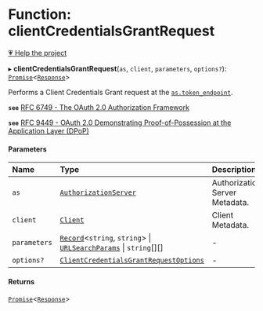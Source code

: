 # Function: clientCredentialsGrantRequest

[💗 Help the project](https://github.com/sponsors/panva)

▸ **clientCredentialsGrantRequest**(`as`, `client`, `parameters`, `options?`): [`Promise`]( https://developer.mozilla.org/en-US/docs/Web/JavaScript/Reference/Global_Objects/Promise )<[`Response`]( https://developer.mozilla.org/en-US/docs/Web/API/Response )\>

Performs a Client Credentials Grant request at the
[`as.token_endpoint`](../interfaces/AuthorizationServer.md#token_endpoint).

**`see`** [RFC 6749 - The OAuth 2.0 Authorization Framework](https://www.rfc-editor.org/rfc/rfc6749.html#section-4.4)

**`see`** [RFC 9449 - OAuth 2.0 Demonstrating Proof-of-Possession at the Application Layer (DPoP)](https://www.rfc-editor.org/rfc/rfc9449.html#name-dpop-access-token-request)

#### Parameters

| Name | Type | Description |
| :------ | :------ | :------ |
| `as` | [`AuthorizationServer`](../interfaces/AuthorizationServer.md) | Authorization Server Metadata. |
| `client` | [`Client`](../interfaces/Client.md) | Client Metadata. |
| `parameters` | [`Record`]( https://www.typescriptlang.org/docs/handbook/utility-types.html#recordkeys-type )<`string`, `string`\> \| [`URLSearchParams`]( https://developer.mozilla.org/en-US/docs/Web/API/URLSearchParams ) \| `string`[][] | - |
| `options?` | [`ClientCredentialsGrantRequestOptions`](../interfaces/ClientCredentialsGrantRequestOptions.md) | - |

#### Returns

[`Promise`]( https://developer.mozilla.org/en-US/docs/Web/JavaScript/Reference/Global_Objects/Promise )<[`Response`]( https://developer.mozilla.org/en-US/docs/Web/API/Response )\>
